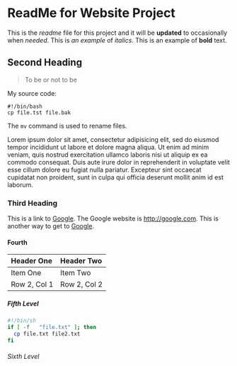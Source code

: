 ReadMe for Website Project
==========================
This is the *readme* file for this project and it will be **updated** to occasionally when _needed_. This is *an example* of *italics*. This is an example of **bold** text.

Second Heading
--------------

> To be or not to be

My source code:

    #!/bin/bash
    cp file.tst file.bak

The `mv` command is used to rename files.

Lorem ipsum dolor sit amet, consectetur adipisicing elit, sed do eiusmod tempor incididunt ut labore et dolore magna aliqua. Ut enim ad minim veniam, quis nostrud exercitation ullamco laboris nisi ut aliquip ex ea commodo consequat. Duis aute irure dolor in reprehenderit in voluptate velit esse cillum dolore eu fugiat nulla pariatur. Excepteur sint occaecat cupidatat non proident, sunt in culpa qui officia deserunt mollit anim id est laborum.

### Third Heading

This is a link to [Google](http://google.com). The Google website is <http://google.com>. This is another way to get to [Google][google].

[google]: http://google.com ("The Google Website")

#### Fourth

| Header One     | Header Two     |
| :------------- | :------------- |
| Item One       | Item Two       |
|Row 2, Col 1| Row 2, Col 2|

##### Fifth Level

```bash
#!/bin/sh
if [ -f   "file.txt" ]; then
  cp file.txt file2.txt
fi
```

###### Sixth Level
